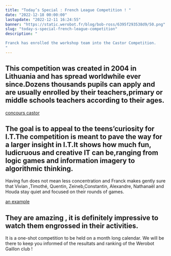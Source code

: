 ```yaml
---
title: "Today’s Special : French League Competition ! "
date: "2022-12-18 00:00:00"
lastupdate: "2022-12-11 16:24:55"
banner: "https://static.werobot.fr/blog/bob-ross/6395f293538d9/50.png"
slug: "today-s-special-french-league-competition"
description: " 

Franck has enrolled the workshop team into the Castor Competition. 
"
---
```

## This competition was created in 2004 in Lithuania and has spread worldwhile ever since.Dozens thousands pupils can apply and are usually enrolled by their teachers,primary or middle schools teachers according to their ages. 
[concours castor](https://castor-informatique.fr)

## The goal is to appeal to the teens’curiosity for I.T.The competition is meant to pave the way for a larger insight in I.T.It shows how much fun, ludicruous and creative IT can be,ranging from logic games and information imagery to algorithmic thinking.
Having fun does not mean less concentration and Franck makes gently sure that Vivian ,Timothé, Quentin, Zeineb,Constantin, Alexandre, Nathanaël and  Houda stay quiet and focused on their rounds of games. 

[an example](https://static.werobot.fr/blog/bob-ross/6395f2a82fe89/75.png)

## They are amazing , it is definitely impressive to watch them engrossed in their activities.
It is a one-shot competition to be held on a month long calendar.
We will be there to keep you informed of the resultats and ranking of the Werobot Gaillon club ! 
    